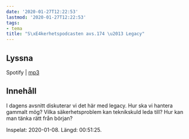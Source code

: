 ```yaml
---
date: '2020-01-27T12:22:53'
lastmod: '2020-01-27T12:22:53'
tags:
- tema
title: "S\xE4kerhetspodcasten avs.174 \u2013 Legacy"
---
```

## Lyssna

Spotify \| [mp3](http://traffic.libsyn.com/sakerhetspodcasten/2020-01-08_Legacy.mp3)

## Innehåll

I dagens avsnitt diskuterar vi det här med legacy. Hur ska vi hantera gammalt mög?
Vilka säkerhetsproblem kan teknikskuld leda till? Hur kan man tänka rätt från början?

Inspelat: 2020-01-08. Längd: 00:51:25.


